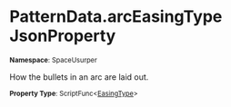 # PatternData.arcEasingType JsonProperty

<small>**Namespace**: SpaceUsurper</small>

How the bullets in an arc are laid out.

<small>**Property Type**: ScriptFunc&lt;[EasingType](../EasingType.md)&gt;</small>

